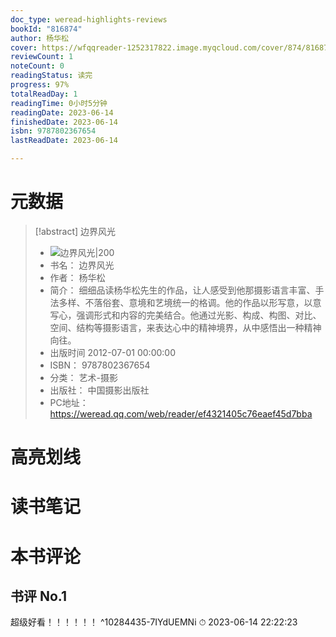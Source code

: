```yaml
---
doc_type: weread-highlights-reviews
bookId: "816874"
author: 杨华松
cover: https://wfqqreader-1252317822.image.myqcloud.com/cover/874/816874/t7_816874.jpg
reviewCount: 1
noteCount: 0
readingStatus: 读完
progress: 97%
totalReadDay: 1
readingTime: 0小时5分钟
readingDate: 2023-06-14
finishedDate: 2023-06-14
isbn: 9787802367654
lastReadDate: 2023-06-14

---
```

# 元数据
> [!abstract] 边界风光
> - ![ 边界风光|200](https://wfqqreader-1252317822.image.myqcloud.com/cover/874/816874/t7_816874.jpg)
> - 书名： 边界风光
> - 作者： 杨华松
> - 简介： 细细品读杨华松先生的作品，让人感受到他那摄影语言丰富、手法多样、不落俗套、意境和艺境统一的格调。他的作品以形写意，以意写心，强调形式和内容的完美结合。他通过光影、构成、构图、对比、空间、结构等摄影语言，来表达心中的精神境界，从中感悟出一种精神向往。
> - 出版时间 2012-07-01 00:00:00
> - ISBN： 9787802367654
> - 分类： 艺术-摄影
> - 出版社： 中国摄影出版社
> - PC地址：https://weread.qq.com/web/reader/ef4321405c76eaef45d7bba

# 高亮划线

# 读书笔记

# 本书评论

## 书评 No.1 
超级好看！！！！！！ ^10284435-7IYdUEMNi
⏱ 2023-06-14 22:22:23

